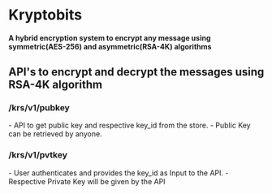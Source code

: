 # Kryptobits
#### A hybrid encryption system to encrypt any message using symmetric(AES-256) and asymmetric(RSA-4K) algorithms

## API's to encrypt and decrypt the messages using RSA-4K algorithm
### /krs/v1/pubkey
<p> 
 - API to get public key and respective key_id from the store. 
 - Public Key can be retrieved by anyone.
</p>

### /krs/v1/pvtkey
<p> 
 - User authenticates and provides the key_id as Input to the API.
 - Respective Private Key will be given by the API
</p>

